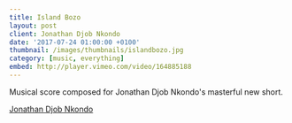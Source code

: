 ```yaml
---
title: Island Bozo
layout: post
client: Jonathan Djob Nkondo
date: '2017-07-24 01:00:00 +0100'
thumbnail: /images/thumbnails/islandbozo.jpg
category: [music, everything]
embed: http://player.vimeo.com/video/164885188
---
```


Musical score composed for Jonathan Djob Nkondo's masterful new short.

[Jonathan Djob Nkondo](http://absenteism.tumblr.com/)
